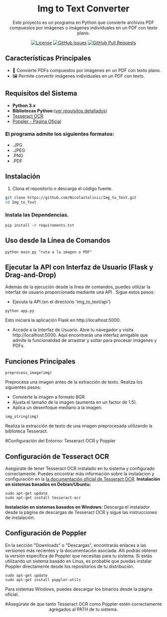 <div align="center">

# Img to Text Converter

Este proyecto es un programa en Python que convierte archivos PDF compuestos por imágenes o imágenes individuales en un PDF con texto plano.

[![License](https://img.shields.io/badge/License-MIT-blue.svg)](LICENSE)
[![GitHub Issues](https://img.shields.io/github/issues/Nicolastolinii/Img_to_Text)](https://github.com/Nicolastolinii/Img_to_Text/issues)
[![GitHub Pull Requests](https://img.shields.io/github/issues-pr/Nicolastolinii/Img_to_Text)](https://github.com/Nicolastolinii/Img_to_Text/pulls)

</div>

## Características Principales

- 📄 Convierte PDFs compuestos por imágenes en un PDF con texto plano.
- 🖼️ Permite convertir imágenes individuales en un PDF con texto.

## Requisitos del Sistema

- **Python 3.x**
- **Bibliotecas Python:**([ver requisitos detallados](requirements.txt))
- [Tesseract OCR](https://github.com/tesseract-ocr/tesseract)
- [Poppler - Página Oficial](https://poppler.freedesktop.org/)
### El programa admite los siguientes formatos:
- .JPG
- .JPEG
- .PNG
- .PDF
  
## Instalación

1. Clona el repositorio o descarga el código fuente.

```bash
git clone https://github.com/Nicolastolinii/Img_to_Text.git
cd Img_to_Text
```
### Instala las Dependencias.
```
pip install -r requirements.txt
```
## Uso desde la Línea de Comandos
```
python main.py "ruta a la imagen o PDF"
```
## Ejecutar la API con Interfaz de Usuario (Flask y Drag-and-Drop)

Además de la ejecución desde la línea de comandos, puedes utilizar la interfaz de usuario proporcionada mediante una API . Sigue estos pasos:

- Ejecuta la API.(en el directorio 'img_to_text/api')
```
python app.py
```
 Esto iniciará la aplicación Flask en http://localhost:5000.
- Accede a la Interfaz de Usuario.
 Abre tu navegador y visita http://localhost:5000. Aquí encontrarás una interfaz amigable que admite la funcionalidad de arrastrar y soltar para procesar imágenes y PDFs.
## Funciones Principales
```
preprocess_image(img)
```
Preprocesa una imagen antes de la extracción de texto. Realiza los siguientes pasos:

- Convierte la imagen a formato BGR.
- Ajusta el tamaño de la imagen (aumenta en un factor de 1.5).
- Aplica un desenfoque mediano a la imagen.
```
img_string(img)
```
Realiza la extracción de texto de una imagen preprocesada utilizando la biblioteca Tesseract.

#Configuración del Entorno: Tesseract OCR y Poppler
## Configuración de Tesseract OCR
Asegúrate de tener Tesseract OCR instalado en tu sistema y configurado correctamente. Puedes encontrar más información sobre la instalacion y configuración en la [la documentación oficial de Tesseract OCR](https://github.com/tesseract-ocr/tesseract).
**Instalación en sistemas basados en Debian/Ubuntu:**
```
sudo apt-get update
sudo apt-get install tesseract-ocr
```
**Instalación en sistemas basados en Windows:**
Descarga el instalador desde la página de descargas de Tesseract OCR y sigue las instrucciones de instalación.
## Configuración de Poppler
En la sección "Downloads" o "Descargas", encontrarás enlaces a las versiones más recientes y la documentación asociada. Allí podrás obtener la versión específica de Poppler que necesitas para tu sistema. Si estás utilizando un sistema basado en Linux, es probable que puedas instalar Poppler directamente desde los repositorios de tu distribución.
```
sudo apt-get update
sudo apt-get install poppler-utils
```
Para sistemas Windows, puedes descargar los binarios desde la página oficial.


<div align="center">
  
  #Asegúrate de que tanto Tesseract OCR como Poppler estén correctamente agregados al PATH de tu sistema.
  
</div>




